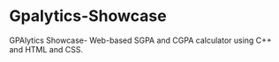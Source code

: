 # Gpalytics-Showcase
GPAlytics Showcase- Web-based SGPA and CGPA calculator using C++ and HTML and CSS.
